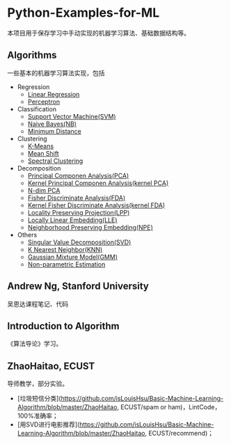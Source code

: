 # Python-Examples-for-ML

本项目用于保存学习中手动实现的机器学习算法、基础数据结构等。

## Algorithms

一些基本的机器学习算法实现，包括

- Regression
  - [Linear Regression](https://github.com/isLouisHsu/Basic-Machine-Learning-Algorithm/blob/master/Algorithms/p07_linear_regression.py)
  - [Perceptron](https://github.com/isLouisHsu/Basic-Machine-Learning-Algorithm/blob/master/Algorithms/perceptron.py)
- Classification
  - [Support Vector Machine(SVM)](https://github.com/isLouisHsu/Basic-Machine-Learning-Algorithm/blob/master/Algorithms/p97_svm.py)
  - [Naive Bayes(NB)](https://github.com/isLouisHsu/Basic-Machine-Learning-Algorithm/blob/master/Algorithms/p28_naive_bayes.py)
  - [Minimum Distance](https://github.com/isLouisHsu/Basic-Machine-Learning-Algorithm/blob/master/Algorithms/mindist.py)
- Clustering
  - [K-Means](https://github.com/isLouisHsu/Basic-Machine-Learning-Algorithm/blob/master/Algorithms/p78_kmeans.py)
  - [Mean Shift](https://github.com/isLouisHsu/Basic-Machine-Learning-Algorithm/blob/master/Algorithms/p71_meanshift.py)
  - [Spectral Clustering](https://github.com/isLouisHsu/Basic-Machine-Learning-Algorithm/blob/master/Algorithms/p86_spectral_clustering.py)
- Decomposition
  - [Principal Componen Analysis(PCA)](https://github.com/isLouisHsu/Basic-Machine-Learning-Algorithm/blob/master/Algorithms/p50_pca.py)
  - [Kernel Principal Componen Analysis(kernel PCA)](https://github.com/isLouisHsu/Basic-Machine-Learning-Algorithm/blob/master/Algorithms/kernelPCA.py)
  - [N-dim PCA](https://github.com/isLouisHsu/Basic-Machine-Learning-Algorithm/blob/master/Algorithms/tensor_pca.py)
  - [Fisher Discriminate Analysis(FDA)](https://github.com/isLouisHsu/Basic-Machine-Learning-Algorithm/blob/master/Algorithms/lda.py)
  - [Kernel Fisher Discriminate Analysis(kernel FDA)](https://github.com/isLouisHsu/Basic-Machine-Learning-Algorithm/blob/master/Algorithms/kernelFDA.py)
  - [Locality Preserving Projection(LPP)](https://github.com/isLouisHsu/Basic-Machine-Learning-Algorithm/blob/master/Algorithms/locality_preserving_projection.py)
  - [Locally Linear Embedding(LLE)](https://github.com/isLouisHsu/Basic-Machine-Learning-Algorithm/blob/master/Algorithms/locally_linear_embedding.py)
  - [Neighborhood Preserving Embedding(NPE)](https://github.com/isLouisHsu/Basic-Machine-Learning-Algorithm/blob/master/Algorithms/neighborhood_preserving_embedding.py)
- Others
  - [Singular Value Decomposition(SVD)](https://github.com/isLouisHsu/Basic-Machine-Learning-Algorithm/blob/master/Algorithms/p15_svd.py)
  - [K Nearest Neighbor(KNN)](https://github.com/isLouisHsu/Basic-Machine-Learning-Algorithm/blob/master/Algorithms/p70_knn.py)
  - [Gaussian Mixture Model(GMM)](https://github.com/isLouisHsu/Basic-Machine-Learning-Algorithm/blob/master/Algorithms/p82_gmm.py)
  - [Non-parametric Estimation](https://github.com/isLouisHsu/Basic-Machine-Learning-Algorithm/blob/master/Algorithms/p64_non_parametric_estimation.py)

## Andrew Ng, Stanford University

吴恩达课程笔记、代码

## Introduction to Algorithm

《算法导论》学习。

## ZhaoHaitao, ECUST

导师教学，部分实验。

- [垃圾短信分类](https://github.com/isLouisHsu/Basic-Machine-Learning-Algorithm/blob/master/ZhaoHaitao, ECUST/spam or ham)，LintCode，100%准确率；
- [用SVD进行电影推荐](https://github.com/isLouisHsu/Basic-Machine-Learning-Algorithm/blob/master/ZhaoHaitao, ECUST/recommend)；
